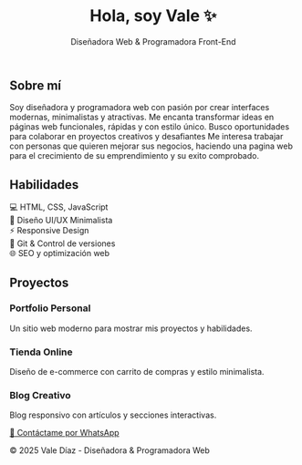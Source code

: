 <!DOCTYPE html>
<html lang="es">
<head>
  <meta charset="UTF-8">
  <meta name="viewport" content="width=device-width, initial-scale=1.0">
  
  <link rel="stylesheet" href="style.css">
</head>
<body>
  <header>
    <h1>Hola, soy Vale ✨</h1>
    <p>Diseñadora Web & Programadora Front-End</p>
  </header>

  <section>
    <h2>Sobre mí</h2>
    <p>Soy diseñadora y programadora web con pasión por crear interfaces modernas, minimalistas y atractivas. Me encanta transformar ideas en páginas web funcionales, rápidas y con estilo único. Busco oportunidades para colaborar en proyectos creativos y desafiantes
      Me interesa trabajar con personas que quieren mejorar sus negocios, haciendo una pagina web para el crecimiento de su emprendimiento y su exito comprobado.</p>
  </section>

  <section>
    <h2>Habilidades</h2>
    <div class="skills">
      <div class="card">💻 HTML, CSS, JavaScript</div>
      <div class="card">🎨 Diseño UI/UX Minimalista</div>
      <div class="card">⚡ Responsive Design</div>
      <div class="card">🔗 Git & Control de versiones</div>
      <div class="card">🌐 SEO y optimización web</div>
    </div>
  </section>

  <section>
    <h2>Proyectos</h2>
    <div class="projects">
      <div class="card">
        <h3>Portfolio Personal</h3>
        <p>Un sitio web moderno para mostrar mis proyectos y habilidades.</p>
      </div>
      <div class="card">
        <h3>Tienda Online</h3>
        <p>Diseño de e-commerce con carrito de compras y estilo minimalista.</p>
      </div>
      <div class="card">
        <h3>Blog Creativo</h3>
        <p>Blog responsivo con artículos y secciones interactivas.</p>
      </div>
    </div>
  </section>

  <section class="contacto">
  <a href="https://wa.me/5492616813654?text=Hola%20Vale,%20quiero%20contactarte%20desde%20tu%20servicio web" 
     class="btn" target="_blank">
    💬 Contáctame por WhatsApp
  </a>
</section>


  <footer>
    <p>© 2025 Vale Díaz - Diseñadora & Programadora Web</p>
  </footer>
</body>
</html>


